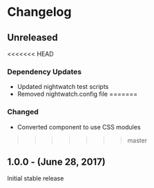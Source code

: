 Changelog
=========

Unreleased
----------
<<<<<<< HEAD
### Dependency Updates
* Updated nightwatch test scripts
* Removed nightwatch.config file
=======
### Changed
* Converted component to use CSS modules
>>>>>>> master

1.0.0 - (June 28, 2017)
------------------
Initial stable release
